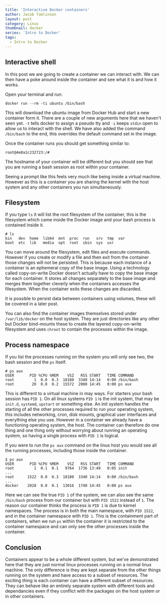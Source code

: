 ```yaml
---
title: 'Interactive Docker containers'
author: Jacob Tomlinson
layout: post
category: Linux
thumbnail: docker
series: 'Intro to Docker'
tags:
  - Intro to Docker
---
```


## Interactive shell

In this post we are going to create a container we can interact with. We can then have a poke around inside the container and see what it is and how it works.

Open your terminal and run:

```
docker run --rm -ti ubuntu /bin/bash
```

This will download the ubuntu image from Docker Hub and start a new container form it. There are a couple of new arguments here that we haven't seen yet. `-t` tells docker to assign a pseudo tty and `-i` keeps `stdin` open to allow us to interact with the shell. We have also added the command `/bin/bash` to the end, this overrides the default command set in the image.

Once the container runs you should get something similar to:

```
root@4e8a1c232723:/#
```

The hostname of your container will be different but you should see that you are running a bash session as root within your container.

Seeing a prompt like this feels very much like being inside a virtual machine. However as this is a container you are sharing the kernel with the host system and any other containers you run simultaneously.

## Filesystem

If you type `ls` it will list the root filesystem of the container, this is the filesystem which came inside the Docker image and your bash process is contained inside it.

```
# ls
bin   dev  home  lib64  mnt  proc  run   srv  tmp  var
boot  etc  lib   media  opt  root  sbin  sys  usr
```

You can move around the filesystem, edit files and execute commands. However if you create or modify a file and then exit from the container those changes will not be persisted. This is because each instance of a container is an ephemeral copy of the base image. Using a technology called copy-on-write Docker doesn't actually have to copy the base image for each container. It stores all changes separately to the base image and merges them together cleverly when the containers accesses the filesystem. When the container exits these changes are discarded.

It is possible to persist data between containers using volumes, these will be covered in a later post.

You can also find the container images themselves stored under `/var/lib/docker` on the host system. They are just directories like any other but Docker bind-mounts these to create the layered copy-on-write filesystem and uses `chroot` to contain the processes within the image.

## Process namespace

If you list the processes running on the system you will only see two, the bash session and the `ps` itself.

```
# ps aux
USER       PID %CPU %MEM    VSZ   RSS START   TIME COMMAND
root         1  0.0  0.3  18180  3340 14:14   0:00 /bin/bash
root        20  0.0  0.2  15572  2080 14:45   0:00 ps aux
```

This is different to a virtual machine in may ways. For starters your bash session has `PID 1`. On all linux systems `PID 1` is the init system, that may be `init.d`, `systemd`, `upstart` or something else. An init system handles the starting of all the other processes required to run your operating system, this includes networking, cron, disk mounts, graphical user interfaces and everything else you use. However in a container we already have a functioning operating system, the host. The container can therefore do one thing and one thing only without worrying about running an operating system, so having a single process with `PID 1` is logical.

If you were to run the `ps aux` command on the linux host you would see all the running processes, including those inside the container.

```
$ ps aux
USER       PID %CPU %MEM    VSZ   RSS START   TIME COMMAND
root         1  0.1  0.1   9764  1736 13:49   0:05 init
...
root      1522  0.0  0.3  18180  3340 14:14   0:00 /bin/bash
...
docker    2028  0.0  0.1  13016  1740 14:45   0:00 ps aux
```

Here we can see the true `PID 1` of the system, we can also see the same `/bin/bash` process from our container but with `PID 1522` instead of `1`. The reason our container thinks the process is `PID 1` is due to kernel namespaces. The process is in both the main namespace, with `PID 1522`, and in the container namespace with `PID 1`. This is the containment part of containers, when we run `ps` within the container it is restricted to the container namespace and can only see the other processes inside the container.

## Conclusion

Containers appear to be a whole different system, but we've demonstrated here that they are just normal linux processes running on a normal linux machine. The only difference is they are kept separate from the other things running on the system and have access to a subset of resources. The exciting thing is each container can have a different subset of resources. They can behave like an entirely separate system with different tools and dependancies even if they conflict with the packages on the host system or in other containers.

[docker-hub]: https://hub.docker.com/
[install-docker]: https://docs.docker.com/engine/installation/
[what-is-docker]: /linux/2016/03/22/what-is-docker/

